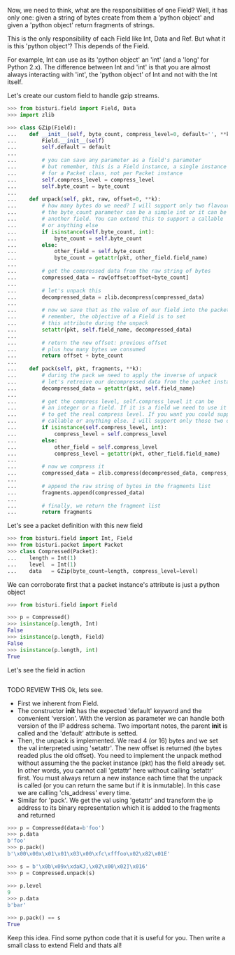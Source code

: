 
Now, we need to think, what are the responsibilities of one Field? Well, it has only one:
given a string of bytes create from them a 'python object' and given a 'python object'
return fragments of strings.

This is the only responsibility of each Field like Int, Data and Ref.
But what it is this 'python object'? This depends of the Field.

For example, Int can use as its 'python object' an 'int' (and a 'long' for Python 2.x).
The difference between Int and 'int' is that you are almost always interacting with 'int',
the 'python object' of Int and not with the Int itself.

Let's create our custom field to handle gzip streams.

```python
>>> from bisturi.field import Field, Data
>>> import zlib

>>> class GZip(Field):
...    def __init__(self, byte_count, compress_level=0, default='', **k):
...        Field.__init__(self)
...        self.default = default
...
...        # you can save any parameter as a field's parameter
...        # but remember, this is a Field instance, a single instance
...        # for a Packet class, not per Packet instance
...        self.compress_level = compress_level
...        self.byte_count = byte_count
...
...    def unpack(self, pkt, raw, offset=0, **k):
...        # how many bytes do we need? I will support only two flavours:
...        # the byte_count parameter can be a simple int or it can be
...        # another field. You can extend this to support a callable
...        # or anything else
...        if isinstance(self.byte_count, int):
...            byte_count = self.byte_count
...        else:
...            other_field = self.byte_count
...            byte_count = getattr(pkt, other_field.field_name)
...
...        # get the compressed data from the raw string of bytes
...        compressed_data = raw[offset:offset+byte_count]
...
...        # let's unpack this
...        decompressed_data = zlib.decompress(compressed_data)
...
...        # now we save that as the value of our field into the packet
...        # remember, the objective of a Field is to set
...        # this attribute during the unpack
...        setattr(pkt, self.field_name, decompressed_data)
...
...        # return the new offset: previous offset
...        # plus how many bytes we consumed
...        return offset + byte_count
...
...    def pack(self, pkt, fragments, **k):
...        # during the pack we need to apply the inverse of unpack
...        # let's retreive our decompressed data from the packet instance
...        decompressed_data = getattr(pkt, self.field_name)
...
...        # get the compress level, self.compress_level it can be
...        # an integer or a field. If it is a field we need to use it
...        # to get the real compress level. If you want you could support a
...        # callable or anything else. I will support only those two options
...        if isinstance(self.compress_level, int):
...            compress_level = self.compress_level
...        else:
...            other_field = self.compress_level
...            compress_level = getattr(pkt, other_field.field_name)
...
...        # now we compress it
...        compressed_data = zlib.compress(decompressed_data, compress_level)
...
...        # append the raw string of bytes in the fragments list
...        fragments.append(compressed_data)
...
...        # finally, we return the fragment list
...        return fragments

```

Let's see a packet definition with this new field

```python
>>> from bisturi.field import Int, Field
>>> from bisturi.packet import Packet
>>> class Compressed(Packet):
...    length = Int(1)
...    level  = Int(1)
...    data   = GZip(byte_count=length, compress_level=level)

```

We can corroborate first that a packet instance's attribute is just a
python object

```python
>>> from bisturi.field import Field

>>> p = Compressed()
>>> isinstance(p.length, Int)
False
>>> isinstance(p.length, Field)
False
>>> isinstance(p.length, int)
True

```

Let's see the field in action

```python
```

TODO REVIEW THIS Ok, lets see. 
 - First we inherent from Field. 
 - The constructor __init__ has the expected 'default' keyword and the convenient 'version'.
   With the version as parameter we can handle both version of the IP address schema.
   Two important notes, the parent __init__ is called and the 'default' attribute is setted.
 - Then, the unpack is implemented. We read 4 (or 16) bytes and we set the val interpreted
   using 'setattr'. The new offset is returned (the bytes readed plus the old offset).
   You need to implement the unpack method without assuming the the packet instance (pkt) has
   the field already set. In other words, you cannot call 'getattr' here without calling 'setattr' first.
   You must always return a new instance each time that the unpack is called (or you can return the same
   but if it is inmutable). In this case we are calling 'cls_address' every time.
 - Similar for 'pack'. We get the val using 'getattr' and transform the ip address to
   its binary representation which it is added to the fragments and returned

```python
>>> p = Compressed(data=b'foo')
>>> p.data
b'foo'
>>> p.pack()
b'\x00\x00x\x01\x01\x03\x00\xfc\xfffoo\x02\x82\x01E'

>>> s = b'\x0b\x09x\xdaKJ,\x02\x00\x02]\x016'
>>> p = Compressed.unpack(s)

>>> p.level
9
>>> p.data
b'bar'

>>> p.pack() == s
True

```

Keep this idea. Find some python code that it is useful for you. Then write a small
class to extend Field and thats all!
